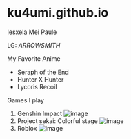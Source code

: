 # ku4umi.github.io
Iesxela Mei Paule

LG: *ARROWSMITH*

My Favorite Anime
- Seraph of the End
- Hunter X Hunter
- Lycoris Recoil

Games I play
1. Genshin Impact
![image](https://user-images.githubusercontent.com/122244559/211963885-65c80ac1-a7fd-40d6-9b49-9583ad44a337.png)
2. Project sekai: Colorful stage
![image](https://user-images.githubusercontent.com/122244559/211964291-ba2c1b21-138e-4f43-bb0f-3020511f2f0b.png)
3. Roblox
![image](https://user-images.githubusercontent.com/122244559/211964364-1784b8a6-2e2d-4744-83f4-2290b8fba943.png)
